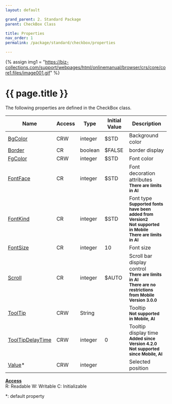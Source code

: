 ```yaml
---
layout: default

grand_parent: 2. Standard Package
parent: CheckBox Class

title: Properties
nav_order: 1
permalink: /package/standard/checkbox/properties

---
```

{% assign img1 = "https://biz-collections.com/support/webpages/html/onlinemanual/browser/crs/core/core1.files/image001.gif" %}


# {{ page.title }}

The following properties are defined in the CheckBox class.

|Name       | Access | Type   | Initial Value |  Description |
|----------	|--------|--------|---------------|--------------|
|[BgColor](/package/standard/checkbox/properties/bgcolor) | CRW | integer | $STD | Background color |
|[Border](/package/standard/checkbox/properties/border) | CR | boolean | $FALSE | border display |
|[FgColor](/package/standard/checkbox/properties/fgcolor) | CRW | integer | $STD | Font color |
|[FontFace](/package/standard/checkbox/properties/fontface) | CR | integer | $STD | Font decoration attributes<br>**<small>There are limits in AI</small>**|
|[FontKind](/package/standard/checkbox/properties/fontkind) | CR | integer | $STD | Font type<br>**<small>Supported fonts have been added from Version2</small>**<br>**<small>Not supported in Mobile</small>**<br>**<small>There are limits in AI</small>**|
|[FontSize](/package/standard/checkbox/properties/fontsize) | CR | integer | 10 | Font size |
|[Scroll](/package/standard/checkbox/properties/scroll) | CR | integer | $AUTO | Scroll bar display control<br>**<small>There are limits in AI</small>**<br>**<small>There are no restrictions from Mobile Version 3.0.0</small>**  |
|[ToolTip](/package/standard/checkbox/properties/tooltip) | CRW | String |  | Tooltip<br>**<small>Not supported in Mobile, AI</small>**  |
|[ToolTipDelayTime](/package/standard/checkbox/properties/tooltipdelaytime) | CRW | integer | 0 | Tooltip display time<br>**<small>Added since Version 4.2.0</small>**<br>**<small>Not supported since Mobile, AI</small>**  |
|[Value](/package/standard/checkbox/properties/value)* | CRW | integer | | Selected position |


<u><b>Access</b></u><br>
R: Readable
W: Writable
C: Initializable

*: default property